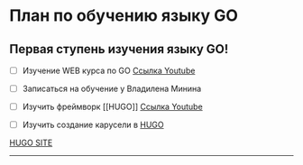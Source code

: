 # План по обучению языку GO

## Первая ступень изучения языку GO!

- [ ] Изучение WEB курса по GO [Ссылка Youtube][1]
- [ ] Записаться на обучение у Владилена Минина
- [ ] Изучить фреймворк [[HUGO]] [Ссылка Youtube][2]
- [ ] Изучить создание карусели в [HUGO][3]


[HUGO SITE](https://www.youtube.com/watch?v=JgtyQeWkXxE)

---
[1]: https://www.youtube.com/watch?v=0s3Jz8Y_cq8&list=PLP19RjSHH4aE9pB77yT1PbXzftGsXFiGl&index=3
[2]: https://www.youtube.com/channel/UCtlnMUJr68ytsr11_dv_elg/videos
[3]:https://www.youtube.com/watch?v=Lqg1C_NSKSQ